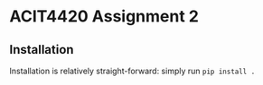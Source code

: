 # ACIT4420 Assignment 2

## Installation

Installation is relatively straight-forward: simply run
```pip install .```
